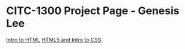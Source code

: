 # CITC-1300 Project Page - Genesis Lee

<a href="intro_to_html/index.html" target="_blank">Intro to HTML</a>
<a href="HTML5_intro_to_css/index.html" target="_blank">HTML5 and Intro to CSS</a>